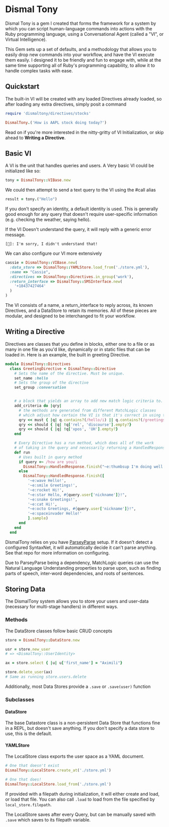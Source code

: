 # Dismal Tony

Dismal Tony is a gem I created that forms the framework for a system by which you can script human-language commands into actions with the Ruby programming language, using a Conversational Agent (called a "VI", or Virtual Intelligence). 

This Gem sets up a set of defaults, and a methodology that allows you to easily drop new commands into your workflow, and have the VI execute them easily. I designed it to be friendly and fun to engage with, while at the same time supporting all of Ruby's programming capability, to allow it to handle complex tasks with ease.


## Quickstart
The built-in VI will be created with any loaded Directives already loaded, so after loading any extra directives, simply posit a command
```ruby
require 'dismaltony/directives/stocks'

DismalTony.('How is AAPL stock doing today?')
```

Read on if you're more interested in the nitty-gritty of VI Initialization, or skip ahead to **Writing a Directive**.
## Basic VI
A VI is the unit that handles queries and users. A Very basic VI could be initialized like so:
```ruby
tony = DismalTony::VIBase.new
```
We could then attempt to send a text query to the VI using the #call alias
```ruby
result = tony.("Hello")
```
If you don't specify an identity, a default identity is used. This is generally good enough for any query that doesn't require user-specific information (e.g. checking the weather, saying hello).

If the VI Doesn't understand the query, it will reply with a generic error message.
```
[🙁]: I'm sorry, I didn't understand that!
```

We can also configure our VI more extensively

```ruby
cassie = DismalTony::VIBase.new(
  :data_store => DismalTony::YAMLStore.load_from('./store.yml'),
  :name => "Cassie",
  :directives => DismalTony::Directives.in_group('work'),
  :return_interface => DismalTony::SMSInterface.new(
    '+18437427464'
  )
)
```

The VI consists of a name, a return_interface to reply across, its known Directives, and a DataStore to retain its memories. All of these pieces are modular, and designed to be interchanged to fit your workflow. 

## Writing a Directive

Directives are classes that you define in blocks, either one to a file or as many in one file as you'd like, dynamically or in static files that can be loaded in. Here is an example, the built in greeting Directive.
```ruby
module DismalTony::Directives
  class GreetingDirective < DismalTony::Directive
    # Sets the name of the directive. Must be unique.
    set_name :hello
    # Sets the group of the directive
    set_group :conversation


    # a block that yields an array to add new match logic criteria to.
    add_criteria do |qry|
      # the methods are generated from different MatchLogic classes 
      # which adjust how certain the VI is that it's correct in using this Directive
      qry << must { |q| q.contains?(/hello/i) || q.contains?(/greetings/i) }
      qry << should { |q| !q['rel', 'discourse'].empty?}
      qry << should { |q| !q['xpos', 'UH'].empty?}
    end

    # Every Directive has a run method, which does all of the work
    # of taking in the query and necessarily returning a HandledResponse as a result.
    def run
      # Uses built in query method
      if query =~ /how are you/i
        DismalTony::HandledResponse.finish("~e:thumbsup I'm doing well!")
      else
        DismalTony::HandledResponse.finish([
          '~e:wave Hello!',
          '~e:smile Greetings!',
          '~e:rocket Hi!',
          "~e:star Hello, #{query.user['nickname']}!",
          '~e:snake Greetings!',
          '~e:cat Hi!',
          "~e:octo Greetings, #{query.user['nickname']}!",
          '~e:spaceinvader Hello!'
          ].sample)
      end
    end
  end
```

DismalTony relies on you have [ParseyParse](http://github.com/jtp184/parseyparse) setup. If it doesn't detect a configured SyntaxNet, it will automatically decide it can't parse anything. See that repo for more information on configuring.

Due to ParseyParse being a dependency, MatchLogic queries can use the Natural Language Understanding properties to parse upon, such as finding parts of speech, inter-word dependencies, and roots of sentences.

## Storing Data
The DismalTony system allows you to store your users and user-data (necessary for multi-stage handlers) in different ways. 

### Methods
The DataStore classes follow basic CRUD concepts
```ruby
store = DismalTony::DataStore.new

usr = store.new_user
# => <DismalTony::UserIdentity>

ax = store.select { |u| u['first_name'] = "Aximili"}

store.delete_user(ax)
# Same as running store.users.delete
```
Additionally, most Data Stores provide a `.save` or `.save(user)` function 

### Subclasses

#### DataStore
The base Datastore class is a non-persistent Data Store that functions fine in a REPL, but doesn't save anything. If you don't specify a data store to use, this is the default.

#### YAMLStore
The LocalStore class exports the user space as a YAML document.
```ruby
# One that doesn't exist
DismalTony::LocalStore.create_at('./store.yml')

# One that does!
DismalTony::LocalStore.load_from('./store.yml')
```
If provided with a filepath during initialization, it will either create and load, or load that file. You can also call `.load` to load from the file specified by `local_store.filepath`.

The LocalStore saves after every Query, but can be manually saved with `.save` which saves to its filepath variable.
